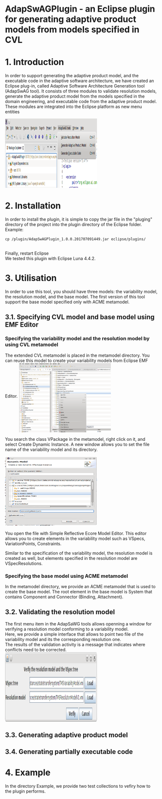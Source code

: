 AdapSwAGPlugin - an Eclipse plugin for generating adaptive product models from models specified in CVL
====================================================================================================

<h1>1. Introduction </h1>

 In order to support generating the adaptive product model, and the executable code in the adaptive software architecture, we have created an Eclipse
plug-in, called Adaptive Software Architecture Generation tool (AdapSwAG
tool). It consists of three modules to validate resolution models, generate the
adaptive product model from the models specified in the domain engineering,
and executable code from the adaptive product model. These modules are integrated into the Eclipse platform as new menu entities

<img src="screenshot/eclipseplugin.png" alt="Mountain View" style="width:304px;height:228px;">

<h1>2. Installation</h1>
In order to install the plugin, it is simple to copy the jar file in the "pluging" directory of the project into the plugin directory of the Eclipse folder. 
</br>
Example: 

```
cp /plugin/AdapSwAGPlugin_1.0.0.201707091449.jar eclipse/plugins/
```

</br>
Finally, restart Eclipse
</br>
We tested this plugin with Eclipse Luna 4.4.2.

<h1>3. Utilisation</h1>
In order to use this tool, you should have three models: the variability model, the resolution model, and the base model. The first version of this tool support the base model specified only with ACME metamodel.

<h2> 3.1. Specifying CVL model and base model using EMF Editor </h2>
<h3> Specifying the variability model and the resolution model by using CVL metamodel </h3>
The extended CVL metamodel is placed in the metamodel directory. You can reuse this model to create your variability models from Eclipse EMF Editor.

<img src="screenshot/eclipseplugin3.png" alt="Mountain View" align="middle" style="width:304px;height:228px;">

You search the class VPackage in the metamodel, right click on it, and select Create Dynamic Instance. A new window allows you to set the file name of the variability model and its directory.  

<img src="screenshot/eclipseplugin4.png" lign="center" alt="Mountain View" style="width:304px;height:228px;">

You open the file with Simple Reflective Ecore Model Editor. This editor allows you to create elements in the variability model such as VSpecs, VariationPoints, Constraints.

Similar to the specification of the variability model, the resolution model is created as well, but elements specified in the resolution model are VSpecResolutions. 

<h3>Specifying the base model using ACME metamodel</h3>
In the metamodel directory, we provide an ACME metamodel that is used to create the base model.
The root element in the base model is System that contains Component and Connector (Binding, Attachment).

<h2>3.2. Validating the resolution model </h2> 
The first menu item in the AdapSaWG tools allows openning a window for verifying a resolution model conforming to a variability model. 
</br>
Here, we provide a simple interface that allows to point two file of the variability model and its the corresponding resolution one.
</br>
The results of the validation activity is a message that indicates where conflicts need to be corrected.

<img src="screenshot/eclipseplugin2.png" alt="Mountain View" style="width:304px;height:228px;">

<h2>3.3. Generating adaptive product model </h2> 

<h2>3.4. Generating partially executable code </h2> 


<h1>4. Example</h1>

In the directory Example, we provide two test collections to vefiry how to the plugin performs.



